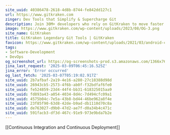 ```yaml
---
site_uuid: 40386478-2618-4d8b-8744-fe842dd127c1
url: https://www.gitkraken.com
zinger: Dev Tools that Simplify & Supercharge Git
description: Join 30M+ developers who rely on GitKraken to move faster and collaborate more effectively
image: https://www.gitkraken.com/wp-content/uploads/2023/08/OG-3.png
site_name: GitKraken
title: GitKraken Legendary Git Tools | GitKraken
favicon: https://www.gitkraken.com/wp-content/uploads/2021/03/android-chrome-144x144-1.png
tags:
- Software-Development
- DevOps
og_screenshot_url: https://og-screenshots-prod.s3.amazonaws.com/1366x768/80/false/6ae854199fdfc039fc39607e0a3f9991ecc9410f20b30490b9d9bf3a5ef1a39c.jpeg
jina_last_request: '2025-03-09T06:45:16.525Z'
jina_error: 'Error occurred'
og_last_fetch: '2025-03-07T05:19:02.917Z'
site_uuid: 2b7afbaf-2a19-4e16-a280-27c18388d98d
site_uuid: 26943cb5-2573-4f6b-ab0f-f32bdfaf6fe0
site_uuid: fe524859-23d4-44f4-bb31-618325015aa9
site_uuid: fd893a43-a054-4034-8d4c-7d494cfc09a1
site_uuid: 4575b04c-7e5a-43b8-bd44-46be962a8f4e
site_uuid: 23f85f90-63d8-42de-b9ad-db1110d70c8a
site_uuid: de763027-d9b0-47d2-ae7f-d0a34b4c471c
site_uuid: 591facb3-df3d-467c-91e9-973e9bda7b2e
---
```

[[Continuous Integration and Continuous Deployment]]

